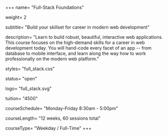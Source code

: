 +++
name= "Full-Stack Foundations"

weight= 2

subtitle= "Build your skillset for career in modern web development"

description= "Learn to build robust, beautiful, interactive web applications.  This course focuses on the high-demand skills for a career in web development today.  You will hand-code every facet of an app -- from database to mobile interface, and learn along the way how to work professionally on the modern web platform."

styles= "full_stack.css"

status= "open"

logo= "full_stack.svg"

tuition= "4500"

courseSchedule= "Monday-Friday 8:30am - 5:00pm"

courseLength= "12 weeks, 60 sessions total"

courseType= "Weekday / Full-Time"
+++
